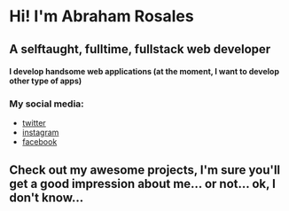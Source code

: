 # Hi! I'm Abraham Rosales
## A selftaught, fulltime, fullstack web developer

#### I develop handsome web applications (at the moment, I want to develop other type of apps)

### My social media:

+ [twitter](https://twitter.com/_AbrahamRosales)  
+ [instagram](https://www.instagram.com/_.abrahamrosales._/)
+ [facebook](https://www.facebook.com/profile.php?id=100055858146134)

## Check out my awesome projects, I'm sure you'll get a good impression about me... or not... ok, I don't know...
